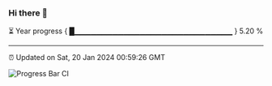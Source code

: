 ### Hi there 👋

⏳ Year progress { █▁▁▁▁▁▁▁▁▁▁▁▁▁▁▁▁▁▁▁▁▁▁▁▁▁▁▁▁▁ } 5.20 %

---

⏰ Updated on Sat, 20 Jan 2024 00:59:26 GMT

![Progress Bar CI](https://github.com/JuvenileQ/Progress-Bar-CI/workflows/main/badge.svg)
